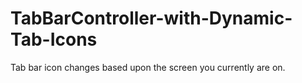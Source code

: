 # TabBarController-with-Dynamic-Tab-Icons
Tab bar icon changes based upon the screen you currently are on.
